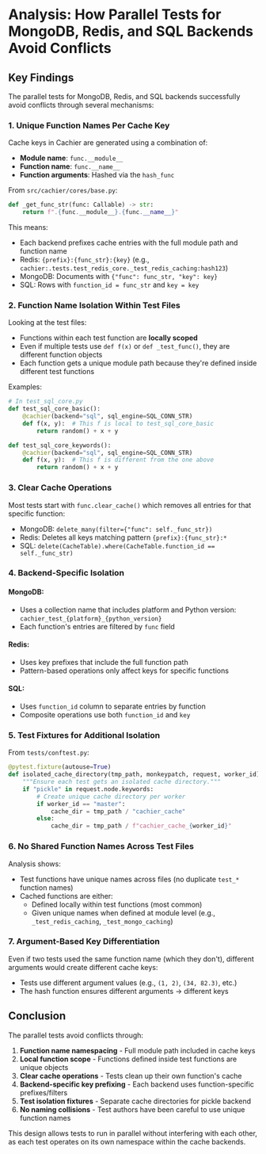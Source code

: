 # Analysis: How Parallel Tests for MongoDB, Redis, and SQL Backends Avoid Conflicts

## Key Findings

The parallel tests for MongoDB, Redis, and SQL backends successfully avoid conflicts through several mechanisms:

### 1. **Unique Function Names Per Cache Key**

Cache keys in Cachier are generated using a combination of:
- **Module name**: `func.__module__`
- **Function name**: `func.__name__`
- **Function arguments**: Hashed via the `hash_func`

From `src/cachier/cores/base.py`:
```python
def _get_func_str(func: Callable) -> str:
    return f".{func.__module__}.{func.__name__}"
```

This means:
- Each backend prefixes cache entries with the full module path and function name
- Redis: `{prefix}:{func_str}:{key}` (e.g., `cachier:.tests.test_redis_core._test_redis_caching:hash123`)
- MongoDB: Documents with `{"func": func_str, "key": key}`
- SQL: Rows with `function_id = func_str` and `key = key`

### 2. **Function Name Isolation Within Test Files**

Looking at the test files:
- Functions within each test function are **locally scoped**
- Even if multiple tests use `def f(x)` or `def _test_func()`, they are different function objects
- Each function gets a unique module path because they're defined inside different test functions

Examples:
```python
# In test_sql_core.py
def test_sql_core_basic():
    @cachier(backend="sql", sql_engine=SQL_CONN_STR)
    def f(x, y):  # This f is local to test_sql_core_basic
        return random() + x + y

def test_sql_core_keywords():
    @cachier(backend="sql", sql_engine=SQL_CONN_STR)
    def f(x, y):  # This f is different from the one above
        return random() + x + y
```

### 3. **Clear Cache Operations**

Most tests start with `func.clear_cache()` which removes all entries for that specific function:
- MongoDB: `delete_many(filter={"func": self._func_str})`
- Redis: Deletes all keys matching pattern `{prefix}:{func_str}:*`
- SQL: `delete(CacheTable).where(CacheTable.function_id == self._func_str)`

### 4. **Backend-Specific Isolation**

#### MongoDB:
- Uses a collection name that includes platform and Python version: `cachier_test_{platform}_{python_version}`
- Each function's entries are filtered by `func` field

#### Redis:
- Uses key prefixes that include the full function path
- Pattern-based operations only affect keys for specific functions

#### SQL:
- Uses `function_id` column to separate entries by function
- Composite operations use both `function_id` and `key`

### 5. **Test Fixtures for Additional Isolation**

From `tests/conftest.py`:
```python
@pytest.fixture(autouse=True)
def isolated_cache_directory(tmp_path, monkeypatch, request, worker_id):
    """Ensure each test gets an isolated cache directory."""
    if "pickle" in request.node.keywords:
        # Create unique cache directory per worker
        if worker_id == "master":
            cache_dir = tmp_path / "cachier_cache"
        else:
            cache_dir = tmp_path / f"cachier_cache_{worker_id}"
```

### 6. **No Shared Function Names Across Test Files**

Analysis shows:
- Test functions have unique names across files (no duplicate `test_*` function names)
- Cached functions are either:
  - Defined locally within test functions (most common)
  - Given unique names when defined at module level (e.g., `_test_redis_caching`, `_test_mongo_caching`)

### 7. **Argument-Based Key Differentiation**

Even if two tests used the same function name (which they don't), different arguments would create different cache keys:
- Tests use different argument values (e.g., `(1, 2)`, `(34, 82.3)`, etc.)
- The hash function ensures different arguments → different keys

## Conclusion

The parallel tests avoid conflicts through:
1. **Function name namespacing** - Full module path included in cache keys
2. **Local function scope** - Functions defined inside test functions are unique objects
3. **Clear cache operations** - Tests clean up their own function's cache
4. **Backend-specific key prefixing** - Each backend uses function-specific prefixes/filters
5. **Test isolation fixtures** - Separate cache directories for pickle backend
6. **No naming collisions** - Test authors have been careful to use unique function names

This design allows tests to run in parallel without interfering with each other, as each test operates on its own namespace within the cache backends.